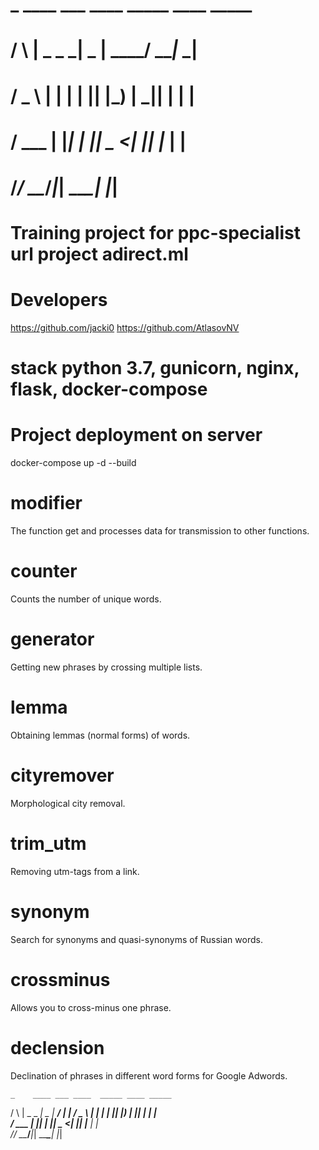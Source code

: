 #     _    ____ ___ ____  _____ ____ _____ 
#    / \  |  _ \_ _|  _ \| ____/ ___|_   _|
#   / _ \ | | | | || |_) |  _|| |     | |  
#  / ___ \| |_| | ||  _ <| |__| |___  | |  
# /_/   \_\____/___|_| \_\_____\____| |_|  
                                         
                                         
# Training project for ppc-specialist url project adirect.ml

# Developers
https://github.com/jacki0
https://github.com/AtlasovNV
# stack python 3.7, gunicorn, nginx, flask, docker-compose 

# Project deployment on server
docker-compose up -d --build

# modifier 
The function get and processes data for transmission to other functions.
# counter 
Counts the number of unique words.
# generator 
Getting new phrases by crossing multiple lists.
# lemma 
Obtaining lemmas (normal forms) of words.
# cityremover 
Morphological city removal.
# trim_utm 
Removing utm-tags from a link.
# synonym 
Search for synonyms and quasi-synonyms of Russian words.
# crossminus 
Allows you to cross-minus one phrase.
# declension
Declination of phrases in different word forms for Google Adwords.

    _    ____ ___ ____  _____ ____ _____ 
   / \  |  _ \_ _|  _ \| ____/ ___|_   _|
  / _ \ | | | | || |_) |  _|| |     | |  
 / ___ \| |_| | ||  _ <| |__| |___  | |  
/_/   \_\____/___|_| \_\_____\____| |_|  
                                         
